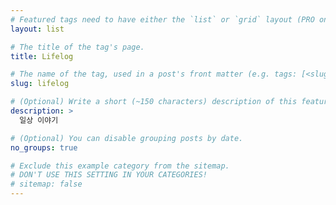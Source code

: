 ```yaml
---
# Featured tags need to have either the `list` or `grid` layout (PRO only).
layout: list

# The title of the tag's page.
title: Lifelog

# The name of the tag, used in a post's front matter (e.g. tags: [<slug>]).
slug: lifelog

# (Optional) Write a short (~150 characters) description of this featured tag.
description: >
  일상 이야기

# (Optional) You can disable grouping posts by date.
no_groups: true

# Exclude this example category from the sitemap.
# DON'T USE THIS SETTING IN YOUR CATEGORIES!
# sitemap: false
---
```

